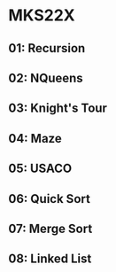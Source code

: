 # MKS22X

## 01: Recursion

## 02: NQueens

## 03: Knight's Tour

## 04: Maze
 
## 05: USACO

## 06: Quick Sort

## 07: Merge Sort

## 08: Linked List